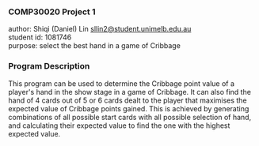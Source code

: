 
### COMP30020 Project 1

author: Shiqi (Daniel) Lin <sllin2@student.unimelb.edu.au> \
student id: 1081746 \
purpose: select the best hand in a game of Cribbage


### Program Description

This program can be used to determine the Cribbage point value of a player's
hand in the show stage in a game of Cribbage.
It can also find the hand of 4 cards out of 5 or 6 cards dealt to the player
that maximises the expected value of Cribbage points gained.
This is achieved by generating combinations of all possible start cards with
all possible selection of hand, and calculating their expected value to find
the one with the highest expected value.
